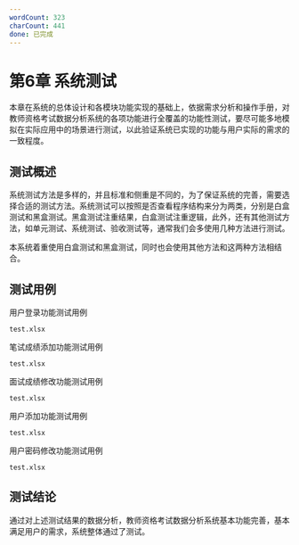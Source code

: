 ```yaml
---
wordCount: 323
charCount: 441
done: 已完成
---
```


# 第6章 系统测试

本章在系统的总体设计和各模块功能实现的基础上，依据需求分析和操作手册，对教师资格考试数据分析系统的各项功能进行全覆盖的功能性测试，要尽可能多地模拟在实际应用中的场景进行测试，以此验证系统已实现的功能与用户实际的需求的一致程度。

## 测试概述

系统测试方法是多样的，并且标准和侧重是不同的，为了保证系统的完善，需要选择合适的测试方法。系统测试可以按照是否查看程序结构来分为两类，分别是白盒测试和黑盒测试。黑盒测试注重结果，白盒测试注重逻辑，此外，还有其他测试方法，如单元测试、系统测试、验收测试等，通常我们会多使用几种方法进行测试。

本系统着重使用白盒测试和黑盒测试，同时也会使用其他方法和这两种方法相结合。

## 测试用例

用户登录功能测试用例

`test.xlsx`

笔试成绩添加功能测试用例

`test.xlsx`

面试成绩修改功能测试用例

`test.xlsx`

用户添加功能测试用例

`test.xlsx`

用户密码修改功能测试用例

`test.xlsx`

## 测试结论

通过对上述测试结果的数据分析，教师资格考试数据分析系统基本功能完善，基本满足用户的需求，系统整体通过了测试。
